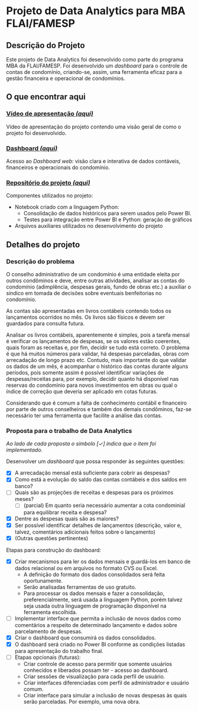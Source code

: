 # Projeto de Data Analytics para MBA FLAI/FAMESP

## Descrição do Projeto
Este projeto de Data Analytics foi desenvolvido como parte do programa MBA da FLAI/FAMESP. Foi desenvolvido um _dashboard_ para o controle de contas de condomínio, criando-se, assim, uma ferramenta eficaz para a gestão financeira e operacional de condomínios.

## O que encontrar aqui
### [Vídeo de apresentação _(aqui)_]( https://bit.ly/kunyosi_mba_dashboard) 
Vídeo de apresentação do projeto contendo uma visão geral de como o projeto foi desenvolvido.

### [Dashboard _(aqui)_]( https://bit.ly/kunyosi_mba_dashboard_web) 
Acesso ao _Dashboard web_: visão clara e interativa de dados contáveis, financeiros e operacionais do condomínio.

### [Repositório do projeto _(aqui)_](https://bit.ly/kunyosi_mba_dashboard_dados_projeto)
Componentes utilizados no projeto:
- Notebook criado com a linguagem Python:
   - Consolidação de dados históricos para serem usados pelo Power BI.
   - Testes para integração entre Power BI e Python: geração de gráficos 
- Arquivos auxiliares utilizados no desenvolvimento do projeto

## Detalhes do projeto
### Descrição do problema
O conselho administrativo de um condomínio é uma entidade eleita por outros condôminos e deve, entre outras atividades, analisar as contas do condomínio (adimplência, despesas gerais, fundo de obras etc.) a auxiliar o síndico em tomada de decisões sobre eventuais benfeitorias no condomínio. 

As contas são apresentadas em livros contábeis contendo todos os lançamentos ocorridos no mês. Os livros são físicos e devem ser guardados para consulta futura. 

Analisar os livros contábeis, aparentemente é simples, pois a tarefa mensal é verificar os lançamentos de despesas, se os valores estão coerentes, quais foram as receitas e, por fim,  decidir se tudo está correto. O problema é que há muitos números para validar, há despesas parceladas, obras com arrecadação de longo prazo etc. Contudo, mais importante do que validar os dados de um mês, é acompanhar o histórico das contas durante alguns períodos, pois somente assim é possível identificar variações de despesas/receitas para, por exemplo, decidir quanto há disponível nas reservas do condomínio para novos investimentos em obras ou qual o índice de correção que deveria ser aplicado em cotas futuras.

Considerando que é comum a falta de conhecimento contábil e financeiro por parte de outros conselheiros e também dos demais condôminos, faz-se necessário ter uma ferramenta que facilite a análise das contas.


### Proposta para o trabalho de Data Analytics 
_Ao lado de cada proposta o símbolo [&#10003;] indica que o item foi implementado._

Desenvolver um _dashboard_ que possa responder às seguintes questões:
- [x] A arrecadação mensal está suficiente para cobrir as despesas?
- [x] Como está a evolução do saldo das contas contábeis e dos saldos em banco?
- [ ] Quais são as projeções de receitas e despesas para os próximos meses?
  - [ ] (parcial) Em quanto seria necessário aumentar a cota condominial para equilibrar receita e despesa?
- [x] Dentre as despesas quais são as maiores?
- [x] Ser possível identificar detalhes de lançamentos (descrição, valor e, talvez, comentários adicionais feitos sobre o lançamento)
- [x] (Outras questões pertinentes)

Etapas para construção do dashboard:
- [x] Criar mecanismos para ler os dados mensais e guardá-los em banco de dados relacional ou em arquivos no formato CVS ou Excel. 
  - A definição do formato dos dados consolidados será feita oportunamente.
  - Serão analisadas ferramentas de uso gratuito.
  - Para processar os dados mensais e fazer a consolidação, preferencialmente, será usada a linguagem Python, porém talvez seja usada outra linguagem de programação disponível na ferramenta escolhida.
- [ ] Implementar interface que permita a inclusão de novos dados como comentários a respeito de determinado lançamento e dados sobre parcelamento de despesas.
- [x] Criar o dashboard que consumirá os dados consolidados.
- [x] O dashboard será criado no Power BI conforme as condições listadas para apresentação do trabalho final.
- [ ] Etapas opcionais (futuras):
  - Criar controle de acesso para permitir que somente usuários conhecidos e liberados possam ter   - acesso ao dashboard.
  - Criar sessões de visualização para cada perfil de usuário.
  - Criar interfaces diferenciadas com perfil de administrador e usuário comum. 
  - Criar interface para simular a inclusão de novas despesas às quais serão parceladas. Por exemplo, uma nova obra.
